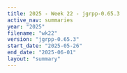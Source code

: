 ```yaml
---
title: 2025 - Week 22 - jgrpp-0.65.3
active_nav: summaries
year: "2025"
filename: "wk22"
version: "jgrpp-0.65.3"
start_date: "2025-05-26"
end_date: "2025-06-01"
layout: "summary"
---
```

